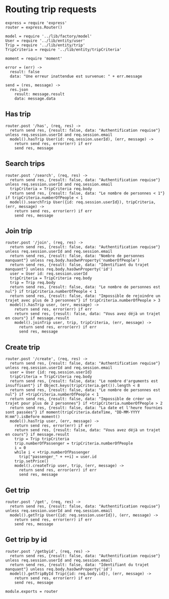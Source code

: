 # Routing trip requests

    express = require 'express'
    router = express.Router()

    model = require '../lib/factory/model'
    User = require '../lib/entity/user'
    Trip = require '../lib/entity/trip'
    TripCriteria = require '../lib/entity/tripCriteria'

    moment = require 'moment'

    error = (err) ->
      result: false
      data: "Une erreur inattendue est survenue: " + err.message

    send = (res, message) ->
      res.json
        result: message.result
        data: message.data

## Has trip

    router.post '/has', (req, res) ->
      return send res, {result: false, data: "Authentification requise"} unless req.session.userId and req.session.email
      model().hasTrip User(id: req.session.userId), (err, message) ->
        return send res, error(err) if err
        send res, message

## Search trips

    router.post '/search', (req, res) ->
      return send res, {result: false, data: "Authentification requise"} unless req.session.userId and req.session.email
      tripCriteria = TripCriteria req.body
      return send res, {result: false, data: "Le nombre de personnes < 1"} if tripCriteria.numberOfPeople < 1
      model().searchTrip User({id: req.session.userId}), tripCriteria, (err, message) ->
        return send res, error(err) if err
        send res, message

## Join trip

    router.post '/join', (req, res) ->
      return send res, {result: false, data: "Authentification requise"} unless req.session.userId and req.session.email
      return send res, {result: false, data: "Nombre de personnes manquant"} unless req.body.hasOwnProperty('numberOfPeople')
      return send res, {result: false, data: "Identifiant du trajet manquant"} unless req.body.hasOwnProperty('id')
      user = User id: req.session.userId
      tripCriteria = TripCriteria req.body
      trip = Trip req.body
      return send res, {result: false, data: "Le nombre de personnes est nul"} if tripCriteria.numberOfPeople < 1
      return send res, {result: false, data: "Impossible de rejoindre un trajet avec plus de 3 personnes"} if tripCriteria.numberOfPeople > 3
      model().hasTrip user, (err, message) ->
        return send res, error(err) if err
        return send res, {result: false, data: "Vous avez déjà un trajet en cours"} if message.result
        model().joinTrip user, trip, tripCriteria, (err, message) ->
          return send res, error(err) if err
          send res, message

## Create trip

    router.post '/create', (req, res) ->
      return send res, {result: false, data: "Authentification requise"} unless req.session.userId and req.session.email
      user = User {id: req.session.userId}
      tripCriteria = TripCriteria req.body
      return send res, {result: false, data: "Le nombre d'arguments est insuffisant"} if Object.keys(tripCriteria.get()).length < 8
      return send res, {result: false, data: "Le nombre de personnes est nul"} if +tripCriteria.numberOfPeople < 1
      return send res, {result: false, data: "Impossible de créer un trajet pour plus de 2 personnes"} if +tripCriteria.numberOfPeople > 2
      return send res, {result: false, data: "La date et l'heure fournies sont passées"} if moment(tripCriteria.dateTime, "DD-MM-YYYY H:mm").isBefore moment()
      model().hasTrip user, (err, message) ->
        return send res, error(err) if err
        return send res, {result: false, data: "Vous avez déjà un trajet en cours"} if message.result
        trip = Trip tripCriteria
        trip.numberOfPassenger = tripCriteria.numberOfPeople
        i = 0
        while i < +trip.numberOfPassenger
          trip["passenger_" + ++i] = user.id
        trip.setPrice()
        model().createTrip user, trip, (err, message) ->
          return send res, error(err) if err
          send res, message

## Get trip

    router.post '/get', (req, res) ->
      return send res, {result: false, data: "Authentification requise"} unless req.session.userId and req.session.email
      model().getTrip User({id: req.session.userId}), (err, message) ->
        return send res, error(err) if err
        send res, message

## Get trip by id

    router.post '/getbyid', (req, res) ->
      return send res, {result: false, data: "Authentification requise"} unless req.session.userId and req.session.email
      return send res, {result: false, data: "Identifiant du trajet manquant"} unless req.body.hasOwnProperty('id')
      model().getTripById Trip({id: req.body.id}), (err, message) ->
        return send res, error(err) if err
        send res, message

    module.exports = router
